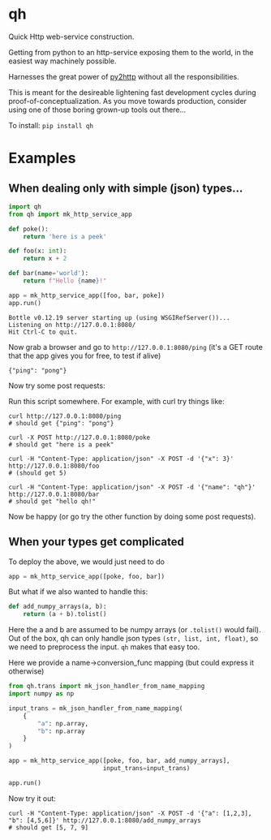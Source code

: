 
# qh
Quick Http web-service construction.

Getting from python to an http-service exposing them to the world, 
in the easiest way machinely possible.

Harnesses the great power of [py2http](https://github.com/i2mint/py2http) 
without all the responsibilities. 

This is meant for the desireable lightening fast development cycles during 
proof-of-conceptualization. 
As you move towards production, consider using one of those boring grown-up tools out there... 


To install:	```pip install qh```

# Examples

## When dealing only with simple (json) types...

```python
import qh
from qh import mk_http_service_app

def poke():
    return 'here is a peek'

def foo(x: int):
    return x + 2

def bar(name='world'):
    return f"Hello {name}!"

app = mk_http_service_app([foo, bar, poke])
app.run()
```

```
Bottle v0.12.19 server starting up (using WSGIRefServer())...
Listening on http://127.0.0.1:8080/
Hit Ctrl-C to quit.
```

Now grab a browser and go to `http://127.0.0.1:8080/ping` 
(it's a GET route that the app gives you for free, to test if alive)

```
{"ping": "pong"}
```

Now try some post requests:

Run this script somewhere. For example, with curl try things like:

```
curl http://127.0.0.1:8080/ping
# should get {"ping": "pong"}

curl -X POST http://127.0.0.1:8080/poke
# should get "here is a peek"

curl -H "Content-Type: application/json" -X POST -d '{"x": 3}' http://127.0.0.1:8080/foo
# (should get 5)

curl -H "Content-Type: application/json" -X POST -d '{"name": "qh"}' http://127.0.0.1:8080/bar
# should get "hello qh!"
```

Now be happy (or go try the other function by doing some post requests).

## When your types get complicated

To deploy the above, we would just need to do 
```python
app = mk_http_service_app([poke, foo, bar])
```

But what if we also wanted to handle this:

```python
def add_numpy_arrays(a, b):
    return (a + b).tolist()
```


Here the a and b are assumed to be numpy arrays (or `.tolist()` would fail).
Out of the box, qh can only handle json types `(str, list, int, float)`, so we need to preprocess the input. 
`qh` makes that easy too. 

Here we provide a name->conversion_func mapping (but could express it otherwise)

```python
from qh.trans import mk_json_handler_from_name_mapping
import numpy as np

input_trans = mk_json_handler_from_name_mapping(
    {
        "a": np.array,
        "b": np.array
    }
)

app = mk_http_service_app([poke, foo, bar, add_numpy_arrays],
                          input_trans=input_trans)

app.run()
```

Now try it out:

```
curl -H "Content-Type: application/json" -X POST -d '{"a": [1,2,3], "b": [4,5,6]}' http://127.0.0.1:8080/add_numpy_arrays
# should get [5, 7, 9]
```